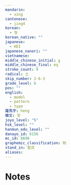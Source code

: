 ```yaml
---
mandarin:
  - xíng
cantonese:
  - jing4
korean:
  - 형
korean_native: ""
japanese:
  - KEI
japanese_nanori: ""
vietnamese:
middle_chinese_initial: ɣ
middle_chinese_final: eŋ
stroke_count: 9
radical: 土
skip_number: 2-6-3
grade_level: 6
pos: ""
english:
  - model
  - pattern
  - type
羅馬字: heng
韓文: 헝
joyo_level: "5"
hsk_level: ""
hanmun_edu_level: ""
danayo_id: 6156
mc_id: 6698
graphemic_classification: 刑
stand_in: 型式
aliases:
---
```


# Notes

